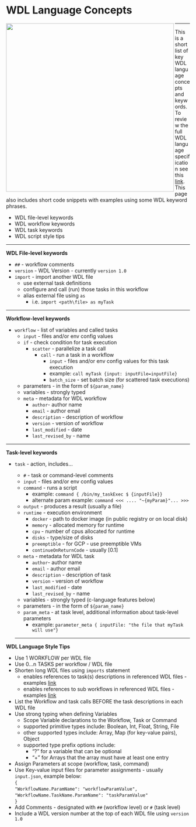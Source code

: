 # WDL Language Concepts

<img src="https://github.com/lynnlangit/gcp-for-bioinformatics/raw/master/images/wdl-concepts.png" width="460" align="left">  

---  


This is a short list of key WDL language concepts and keywords. To review the full WDL language specification see this [link](https://github.com/openwdl/wdl/blob/master/versions/1.0/SPEC.md). This page also includes short code snippets with examples using some WDL keyword phrases.

- WDL file-level keywords
- WDL workflow keywords
- WDL task keywords
- WDL script style tips

----

**WDL File-level keywords**
- `##` - workflow comments
- `version` - WDL Version - currently `version 1.0`
- `import` - import another WDL file 
    - use external task definitions 
    - configure and call (run) those tasks in this workflow 
    - alias external file using `as`
        - i.e. `import <path\file> as myTask`
---
**Workflow-level keywords**
- `workflow` - list of variables and called tasks
    - `input` - files and/or env config values
    - `if` - check condition for task execution
        - `scatter` - parallelize a task call
            - `call` - run a task in a workflow
                - `input` - files and/or env config values for this task execution
                - example: `call myTask {input: inputFile=inputFile}`
                - `batch_size` - set batch size (for scattered task executions)
    - parameters - in the form of `${param_name}`
    - variables - strongly typed
    - `meta` - metadata for WDL workflow
        - `author`- author name
        - `email` - author email
        - `description` - description of workflow
        - `version` - version of workflow
        - `last_modified` - date
        - `last_revised_by` - name
---
**Task-level keywords**

- `task` - action, includes...
    - `#` - task or command-level comments
    - `input` - files and/or env config values
    - `command` - runs a script
        - example: `command { /bin/my_taskExec $ {inputFile}}`
        - alternate param example: `command <<< .... "~{myParam}"... >>>`
    - `output` - produces a result (usually a file)
    - `runtime` - execution environment 
        - `docker` - path to docker image (in public registry or on local disk)
        - `memory` - allocated memory for runtime
        - `cpu` - number of cpus allocated for runtime
        - `disks` - type/size of disks
        - `preemptible` - for GCP - use preemptible VMs
        - `continueOnReturnCode` - usually [0.1]
    - `meta` - metadata for WDL task
        - `author`- author name
        - `email` - author email
        - `description` - description of task
        - `version` - version of workflow
        - `last_modified` - date
        - `last_revised_by` - name
    - variables - strongly typed (c-language features below)
    - parameters - in the form of `${param_name}`
    - `param_meta` - at task level, additional information about task-level parameters
        - example: `parameter_meta { inputFile: "the file that myTask will use"}`

  ---  


**WDL Language Style Tips**
- Use 1 WORKFLOW per WDL file
- Use 0...n TASKS per workflow / WDL file 
- Shorten long WDL files using `imports` statement
    - enables references to task(s) descriptions in referenced WDL files - examples [link](https://cromwell.readthedocs.io/en/stable/Imports/)
    - enables references to sub workflows in referenced WDL files - examples [link](https://cromwell.readthedocs.io/en/stable/SubWorkflows/)
- List the Workflow and task calls BEFORE the task descriptions in each WDL file
- Use strong typing when defining Variables
    - Scope Variable declarations to the Workflow, Task or Command
    - supported primitive types include: Boolean, Int, Float, String, File
    - other supported types include: Array, Map (for key-value pairs), Object
    - supported type prefix options include: 
        - “?” for a variable that can be optional
        - “+” for Arrays that the array must have at least one entry
- Assign Parameters at scope (workflow, task, command)
- Use Key-value input files for parameter assignments - usually `input.json`, example below:  
    `{`  
        `"WorkflowName.ParamName": "workflowParamValue",`  
        `"WorkflowName.TaskName.ParamName": "taskParamValue"`  
    `}`
- Add Comments - designated with `##` (workflow level) or `#` (task level)
- Include a WDL version number at the top of each WDL file using `version 1.0`
